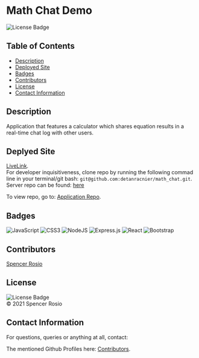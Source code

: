 # Math Chat Demo
![License Badge](https://img.shields.io/badge/license-MIT-blue.svg) </br>


## Table of Contents 
* [Description](#descritpion)
* [Deployed Site](#deployed-site)
* [Badges](#badges)
* [Contributors](#contributors)
* [License](#license)
* [Contact Information](#contact-information)


## Description
Application that features a calculator which shares equation results in a real-time chat log with other users.


## Deplyed Site 
[LiveLink](https://detanracnier.github.io/math_chat/). <br/>
For developer inquisitiveness, clone repo by running the following commad line in your terminal/git bash: 
`git@github.com:detanracnier/math_chat.git`.
Server repo can be found:
[here](https://detanracnier.github.io/math_chat_server/)

To view repo, go to: [Application Repo](https://github.com/detanracnier/math_chat).


## Badges 
<img alt="JavaScript" src="https://img.shields.io/badge/javascript-%23323330.svg?style=for-the-badge&logo=javascript&logoColor=%23F7DF1E"/>
<img alt="CSS3" src="https://img.shields.io/badge/css3-%231572B6.svg?style=for-the-badge&logo=css3&logoColor=white"/>
<img alt="NodeJS" src="https://img.shields.io/badge/node.js-%2343853D.svg?style=for-the-badge&logo=node-dot-js&logoColor=white"/>
<img alt="Express.js" src="https://img.shields.io/badge/express.js-%23404d59.svg?style=for-the-badge&logo=express&logoColor=%2361DAFB"/>
<img alt="React" src="https://img.shields.io/badge/react-%2320232a.svg?style=for-the-badge&logo=react&logoColor=%2361DAFB"/>
<img alt="Bootstrap" src="https://img.shields.io/badge/bootstrap-%23563D7C.svg?style=for-the-badge&logo=bootstrap&logoColor=white"/>


## Contributors 
[Spencer Rosio](https://github.com/detanracnier) <br/>


## License
![License Badge](https://img.shields.io/badge/license-MIT-blue.svg) 
</br>
© 2021 Spencer Rosio <br/>


## Contact Information 
For questions, queries or anything at all, contact: <br/>

The mentioned Github Profiles here: [Contributors](#contributors). 


